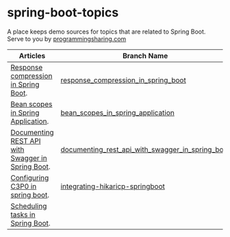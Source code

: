 # spring-boot-topics

A place keeps demo sources for topics that are related to Spring Boot. Serve to you by [programmingsharing.com](https://programmingsharing.com)

| Articles      | Branch Name |
| ----------- | ----------- |
| [Response compression in Spring Boot](https://programmingsharing.com/response-compression-in-spring-boot-88ad97032f01).| [response_compression_in_spring_boot](https://github.com/Programming-Sharing/spring-boot-topics/tree/response_compression_in_spring_boot)      |
| [Bean scopes in Spring Application](https://programmingsharing.com/bean-scopes-in-spring-application-43cf38df50e3).| [bean_scopes_in_spring_application](https://github.com/Programming-Sharing/spring-boot-topics/tree/bean_scopes_in_spring_application)|
| [Documenting REST API with Swagger in Spring Boot](https://programmingsharing.com/documenting-rest-api-with-swagger-in-spring-boot-c47b79762197).| [documenting_rest_api_with_swagger_in_spring_boot](https://github.com/Programming-Sharing/spring-boot-topics/tree/documenting_rest_api_with_swagger_in_spring_boot)|
| [Configuring C3P0 in spring boot](https://programmingsharing.com/configuring-c3p0-in-spring-boot-d05f92d96838).| [integrating-hikaricp-springboot](https://github.com/Programming-Sharing/spring-boot-topics/tree/intergrating-hikaricp-springboot)|
| [Scheduling tasks in Spring Boot](https://medium.com/geekculture/scheduling-tasks-in-spring-boot-54106a60300a).||
